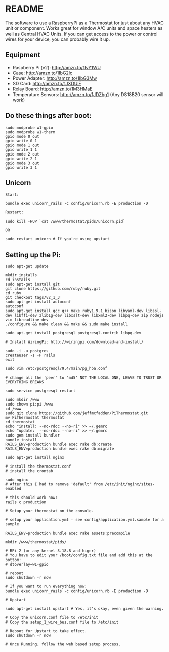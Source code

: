README
======
The software to use a RaspberryPi as a Thermostat for just about any HVAC unit or component. Works great for window A/C units and space heaters as well as Central HVAC Units. If you can get access to the power or control wires for your device, you can probably wire it up.

## Equipment ##

*  Raspberry Pi (v2): http://amzn.to/1IvY1WU
*  Case: http://amzn.to/1IbG2Ic
*  Power Adapter: http://amzn.to/1IbG3Mw
*  SD Card: http://amzn.to/1JXDUlF
*  Relay Board: http://amzn.to/1M3HMaE
*  Temperature Sensors: http://amzn.to/1JDZhg1 (Any DS18B20 sensor will work)


## Do these things after boot:

    sudo modprobe w1-gpio
    sudo modprobe w1-therm
    gpio mode 0 out
    gpio write 0 1
    gpio mode 1 out
    gpio write 1 1
    gpio mode 2 out
    gpio write 2 1
    gpio mode 3 out
    gpio write 3 1

## Unicorn


    Start:

    bundle exec unicorn_rails -c config/unicorn.rb -E production -D

    Restart:

    sudo kill -HUP `cat /www/thermostat/pids/unicorn.pid`

    OR

    sudo restart unicorn # If you're using upstart


## Setting up the Pi:

    sudo apt-get update

    mkdir installs
    cd installs
    sudo apt-get install git
    git clone https://github.com/ruby/ruby.git
    cd ruby
    git checkout tags/v2_1_3
    sudo apt-get install autoconf
    autoconf
    sudo apt-get install gcc g++ make ruby1.9.1 bison libyaml-dev libssl-dev libffi-dev zlib1g-dev libxslt-dev libxml2-dev libpq-dev zip nodejs vim libreadline-dev
    ./configure && make clean && make && sudo make install

    sudo apt-get install postgresql postgresql-contrib libpq-dev

    # Install WiringPi: http://wiringpi.com/download-and-install/

    sudo -i -u postgres
    createuser -s -P rails
    exit

    sudo vim /etc/postgresql/9.4/main/pg_hba.conf

    # change all the 'peer' to 'md5' NOT THE LOCAL ONE, LEAVE TO TRUST OR EVERYTHING BREAKS

    sudo service postgresql restart

    sudo mkdir /www
    sudo chown pi:pi /www
    cd /www
    sudo git clone https://github.com/jeffmcfadden/PiThermostat.git
    mv PiThermostat thermostat
    cd thermostat
    echo "install: --no-rdoc --no-ri" >> ~/.gemrc
    echo "update:  --no-rdoc --no-ri" >> ~/.gemrc
    sudo gem install bundler
    bundle install
    RAILS_ENV=production bundle exec rake db:create
    RAILS_ENV=production bundle exec rake db:migrate

    sudo apt-get install nginx

    # install the thermostat.conf
    # install the crontab

    sudo nginx
    # After this I had to remove 'default' from /etc/init/nginx/sites-enabled

    # this should work now:
    rails c production

    # Setup your thermostat on the console.

    # setup your application.yml - see config/application.yml.sample for a sample

    RAILS_ENV=production bundle exec rake assets:precompile

    mkdir /www/thermostat/pids/

    # RPi 2 (or any kernel 3.18.8 and higer)
    # You have to edit your /boot/config.txt file and add this at the bottom:
    # dtoverlay=w1-gpio

    # reboot
    sudo shutdown -r now

    # If you want to run everything now:
    bundle exec unicorn_rails -c config/unicorn.rb -E production -D

    # Upstart

    sudo apt-get install upstart # Yes, it's okay, even given the warning.

    # Copy the unicorn.conf file to /etc/init
    # Copy the setup_1_wire_bus.conf file to /etc/init

    # Reboot for Upstart to take effect.
    sudo shutdown -r now

    # Once Running, follow the web based setup process.
